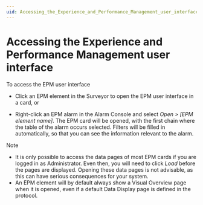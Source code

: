 ```yaml
---
uid: Accessing_the_Experience_and_Performance_Management_user_interface
---
```


# Accessing the Experience and Performance Management user interface

To access the EPM user interface

- Click an EPM element in the Surveyor to open the EPM user interface in a card, or

- Right-click an EPM alarm in the Alarm Console and select *Open \> \[EPM element name\]*. The EPM card will be opened, with the first chain where the table of the alarm occurs selected. Filters will be filled in automatically, so that you can see the information relevant to the alarm.

> [!NOTE]
> - It is only possible to access the data pages of most EPM cards if you are logged in as Administrator. Even then, you will need to click *Load* before the pages are displayed. Opening these data pages is not advisable, as this can have serious consequences for your system.
> - An EPM element will by default always show a Visual Overview page when it is opened, even if a default Data Display page is defined in the protocol.
>
